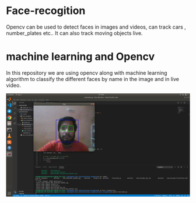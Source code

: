 # Face-recogition
 Opencv can be used to detect faces in images and videos, can track cars , number_plates etc..
 It can also track moving objects live.
 

# machine learning and Opencv
In this repository we are using opencv along with machine learning algorithm to classify the different faces by name in the image and in live video.

![](https://github.com/Rajatkhatri7/Face-recogition/blob/master/Face_recognition/image.png)

